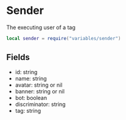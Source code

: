# Sender

The executing user of a tag

```lua
local sender = require("variables/sender")
```

## Fields

- id: string
- name: string
- avatar: string or nil
- banner: string or nil
- bot: boolean
- discriminator: string
- tag: string